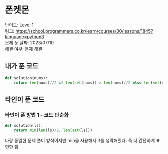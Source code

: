 # 폰켓몬

난이도: Level 1  
링크: https://school.programmers.co.kr/learn/courses/30/lessons/1845?language=python3  
문제 푼 날짜: 2023/07/10  
해결 여부: 문제 해결  

## 내가 푼 코드

```python
def solution(nums):
    return len(nums)//2 if len(set(nums)) > len(nums)//2 else len(set(nums))
```

## 타인이 푼 코드

### 타인이 푼 방법 1 - 코드 단순화

```python
def solution(ls):
    return min(len(ls)/2, len(set(ls)))
```

나랑 동일한 문제 풀이 방식이지만 min을 사용해서 if를 생략해줬다. 즉 더 간단하게 표현한 셈
